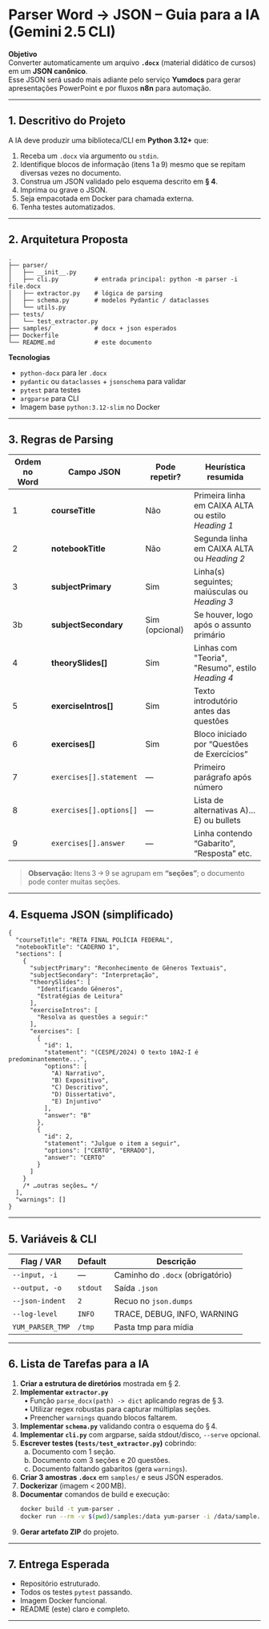 # Parser Word → JSON – Guia para a IA (Gemini 2.5 CLI)

**Objetivo**  
Converter automaticamente um arquivo **`.docx`** (material didático de cursos) em um **JSON canônico**.  
Esse JSON será usado mais adiante pelo serviço **Yumdocs** para gerar apresentações PowerPoint e por fluxos **n8n** para automação.

---

## 1. Descritivo do Projeto

A IA deve produzir uma biblioteca/CLI em **Python 3.12+** que:
1. Receba um `.docx` via argumento ou `stdin`.
2. Identifique blocos de informação (itens 1 a 9) mesmo que se repitam diversas vezes no documento.
3. Construa um JSON validado pelo esquema descrito em **§ 4**.
4. Imprima ou grave o JSON.
5. Seja empacotada em Docker para chamada externa.
6. Tenha testes automatizados.

---

## 2. Arquitetura Proposta

```
.
├── parser/
│   ├── __init__.py
│   ├── cli.py          # entrada principal: python -m parser -i file.docx
│   ├── extractor.py    # lógica de parsing
│   ├── schema.py       # modelos Pydantic / dataclasses
│   └── utils.py
├── tests/
│   └── test_extractor.py
├── samples/            # docx + json esperados
├── Dockerfile
└── README.md           # este documento
```

**Tecnologias**  
- `python-docx` para ler `.docx`  
- `pydantic` ou `dataclasses` + `jsonschema` para validar  
- `pytest` para testes  
- `argparse` para CLI  
- Imagem base `python:3.12-slim` no Docker

---

## 3. Regras de Parsing

| Ordem no Word | Campo JSON | Pode repetir? | Heurística resumida |
|---------------|------------|--------------|---------------------|
| 1 | **courseTitle** | Não | Primeira linha em CAIXA ALTA ou estilo *Heading 1* |
| 2 | **notebookTitle** | Não | Segunda linha em CAIXA ALTA ou *Heading 2* |
| 3 | **subjectPrimary** | Sim | Linha(s) seguintes; maiúsculas ou *Heading 3* |
| 3b | **subjectSecondary** | Sim (opcional) | Se houver, logo após o assunto primário |
| 4 | **theorySlides[]** | Sim | Linhas com "Teoria", "Resumo", estilo *Heading 4* |
| 5 | **exerciseIntros[]** | Sim | Texto introdutório antes das questões |
| 6 | **exercises[]** | Sim | Bloco iniciado por “Questões de Exercícios” |
| 7 | `exercises[].statement` | — | Primeiro parágrafo após número |
| 8 | `exercises[].options[]` | — | Lista de alternativas A)…E) ou bullets |
| 9 | `exercises[].answer` | — | Linha contendo “Gabarito”, “Resposta” etc. |

> **Observação:** Itens 3 → 9 se agrupam em **“seções”**; o documento pode conter muitas seções.

---

## 4. Esquema JSON (simplificado)

```jsonc
{
  "courseTitle": "RETA FINAL POLÍCIA FEDERAL",
  "notebookTitle": "CADERNO 1",
  "sections": [
    {
      "subjectPrimary": "Reconhecimento de Gêneros Textuais",
      "subjectSecondary": "Interpretação",
      "theorySlides": [
        "Identificando Gêneros",
        "Estratégias de Leitura"
      ],
      "exerciseIntros": [
        "Resolva as questões a seguir:"
      ],
      "exercises": [
        {
          "id": 1,
          "statement": "(CESPE/2024) O texto 10A2‑I é predominantemente...",
          "options": [
            "A) Narrativo",
            "B) Expositivo",
            "C) Descritivo",
            "D) Dissertativo",
            "E) Injuntivo"
          ],
          "answer": "B"
        },
        {
          "id": 2,
          "statement": "Julgue o item a seguir",
          "options": ["CERTO", "ERRADO"],
          "answer": "CERTO"
        }
      ]
    }
    /* …outras seções… */
  ],
  "warnings": []
}
```

---

## 5. Variáveis & CLI

| Flag / VAR | Default | Descrição |
|-------------|---------|-----------|
| `--input, -i` | — | Caminho do `.docx` (obrigatório) |
| `--output, -o` | `stdout` | Saída `.json` |
| `--json-indent` | `2` | Recuo no `json.dumps` |
| `--log-level` | `INFO` | TRACE, DEBUG, INFO, WARNING |
| `YUM_PARSER_TMP` | `/tmp` | Pasta tmp para mídia |

---

## 6. Lista de Tarefas para a IA

1. **Criar a estrutura de diretórios** mostrada em § 2.  
2. **Implementar `extractor.py`**<br>  • Função `parse_docx(path) -> dict` aplicando regras de § 3.<br>  • Utilizar regex robustas para capturar múltiplas seções.<br>  • Preencher `warnings` quando blocos faltarem.  
3. **Implementar `schema.py`** validando contra o esquema do § 4.  
4. **Implementar `cli.py`** com argparse, saída stdout/disco, `--serve` opcional.  
5. **Escrever testes (`tests/test_extractor.py`)** cobrindo:<br>  a. Documento com 1 seção.<br>  b. Documento com 3 seções e 20 questões.<br>  c. Documento faltando gabaritos (gera `warnings`).  
6. **Criar 3 amostras `.docx`** em `samples/` e seus JSON esperados.  
7. **Dockerizar** (imagem < 200 MB).  
8. **Documentar** comandos de build e execução:<br>  
   ```bash
   docker build -t yum-parser .
   docker run --rm -v $(pwd)/samples:/data yum-parser -i /data/sample.docx
   ```  
9. **Gerar artefato ZIP** do projeto.  

---

## 7. Entrega Esperada

- Repositório estruturado.  
- Todos os testes `pytest` passando.  
- Imagem Docker funcional.  
- README (este) claro e completo.  

---